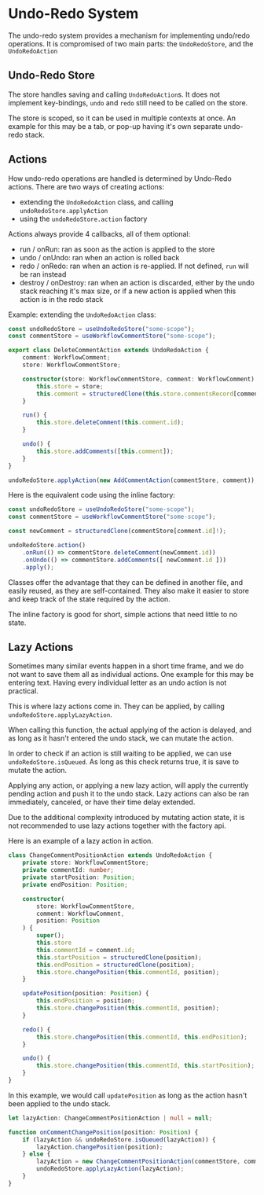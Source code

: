 # Undo-Redo System

The undo-redo system provides a mechanism for implementing undo/redo operations.
It is compromised of two main parts: the `UndoRedoStore`, and the `UndoRedoAction`

## Undo-Redo Store

The store handles saving and calling `UndoRedoAction`s.
It does not implement key-bindings, `undo` and `redo` still need to be called on the store.

The store is scoped, so it can be used in multiple contexts at once.
An example for this may be a tab, or pop-up having it's own separate undo-redo stack.

## Actions

How undo-redo operations are handled is determined by Undo-Redo actions.
There are two ways of creating actions:

* extending the `UndoRedoAction` class, and calling `undoRedoStore.applyAction`
* using the `undoRedoStore.action` factory

Actions always provide 4 callbacks, all of them optional:

* run / onRun: ran as soon as the action is applied to the store
* undo / onUndo: ran when an action is rolled back
* redo / onRedo: ran when an action is re-applied. If not defined, `run` will be ran instead
* destroy / onDestroy: ran when an action is discarded, either by the undo stack reaching it's max size, or if a new action is applied when this action is in the redo stack

Example: extending the `UndoRedoAction` class:

```ts
const undoRedoStore = useUndoRedoStore("some-scope");
const commentStore = useWorkflowCommentStore("some-scope");

export class DeleteCommentAction extends UndoRedoAction {
    comment: WorkflowComment;
    store: WorkflowCommentStore;

    constructor(store: WorkflowCommentStore, comment: WorkflowComment) {
        this.store = store;
        this.comment = structuredClone(this.store.commentsRecord[comment.id]!);
    }

    run() {
        this.store.deleteComment(this.comment.id);
    }

    undo() {
        this.store.addComments([this.comment]);
    }
}

undoRedoStore.applyAction(new AddCommentAction(commentStore, comment));
```

Here is the equivalent code using the inline factory:

```ts
const undoRedoStore = useUndoRedoStore("some-scope");
const commentStore = useWorkflowCommentStore("some-scope");

const newComment = structuredClone(commentStore[comment.id]!);

undoRedoStore.action()
    .onRun(() => commentStore.deleteComment(newComment.id))
    .onUndo(() => commentStore.addComments([ newComment.id ]))
    .apply();
```

Classes offer the advantage that they can be defined in another file, and easily reused, as they are self-contained.
They also make it easier to store and keep track of the state required by the action.

The inline factory is good for short, simple actions that need little to no state.

## Lazy Actions

Sometimes many similar events happen in a short time frame, and we do not want to save them all as individual actions.
One example for this may be entering text. Having every individual letter as an undo action is not practical.

This is where lazy actions come in. They can be applied, by calling `undoRedoStore.applyLazyAction`.

When calling this function, the actual applying of the action is delayed, and as long as it hasn't entered the undo stack, we can mutate the action.

In order to check if an action is still waiting to be applied, we can use `undoRedoStore.isQueued`.
As long as this check returns true, it is save to mutate the action.

Applying any action, or applying a new lazy action, will apply the currently pending action and push it to the undo stack.
Lazy actions can also be ran immediately, canceled, or have their time delay extended.

Due to the additional complexity introduced by mutating action state, it is not recommended to use lazy actions together with the factory api.

Here is an example of a lazy action in action.

```ts
class ChangeCommentPositionAction extends UndoRedoAction {
    private store: WorkflowCommentStore;
    private commentId: number;
    private startPosition: Position;
    private endPosition: Position;

    constructor(
        store: WorkflowCommentStore,
        comment: WorkflowComment,
        position: Position
    ) {
        super();
        this.store
        this.commentId = comment.id;
        this.startPosition = structuredClone(position);
        this.endPosition = structuredClone(position);
        this.store.changePosition(this.commentId, position);
    }

    updatePosition(position: Position) {
        this.endPosition = position;
        this.store.changePosition(this.commentId, position);
    }

    redo() {
        this.store.changePosition(this.commentId, this.endPosition);
    }

    undo() {
        this.store.changePosition(this.commentId, this.startPosition);
    }
}
```

In this example, we would call `updatePosition` as long as the action hasn't been applied to the undo stack.

```ts
let lazyAction: ChangeCommentPositionAction | null = null;

function onCommentChangePosition(position: Position) {
    if (lazyAction && undoRedoStore.isQueued(lazyAction)) {
        lazyAction.changePosition(position);
    } else {
        lazyAction = new ChangeCommentPositionAction(commentStore, comment, position);
        undoRedoStore.applyLazyAction(lazyAction);
    }
}
```
